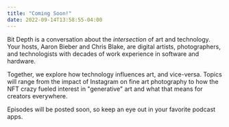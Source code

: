 ```yaml
---
title: "Coming Soon!"
date: 2022-09-14T13:58:55-04:00
---
```


Bit Depth is a conversation about the *intersection* of art and
technology. Your hosts, Aaron Bieber and Chris Blake, are digital artists,
photographers, and technologists with decades of work experience in software and
hardware.

Together, we explore how technology influences art, and vice-versa. Topics will
range from the impact of Instagram on fine art photography to how the NFT crazy
fueled interest in "generative" art and what that means for creators
everywhere.

Episodes will be posted soon, so keep an eye out in your favorite podcast apps.

